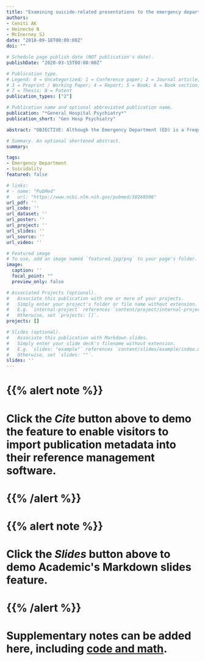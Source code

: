 ```yaml
---
title: "Examining suicide-related presentations to the emergency department"
authors:
- Ceniti AK
- Heinecke N
- McInerney SJ
date: "2018-09-18T00:00:00Z"
doi: ""

# Schedule page publish date (NOT publication's date).
publishDate: "2020-03-15T00:00:00Z"

# Publication type.
# Legend: 0 = Uncategorized; 1 = Conference paper; 2 = Journal article;
# 3 = Preprint / Working Paper; 4 = Report; 5 = Book; 6 = Book section;
# 7 = Thesis; 8 = Patent
publication_types: ["2"]

# Publication name and optional abbreviated publication name.
publication: "*General Hospital Psychiatry*"
publication_short: "Gen Hosp Psychiatry"

abstract: "OBJECTIVE: Although the Emergency Department (ED) is a frequent point of contact for individuals with suicide-related behaviour (SRB) or ideation, there is limited literature specifically examining presentations to the ED for SRB. This review examines the international literature published in North America, the United Kingdom and Australia relating to presentations to the ED for SRB, with focus on high-risk groups, screening tools used in the ED, and difficulties in classifying ED presentations of SRB. METHOD: The database PubMed was searched using relevant terms, and national health care administrative data were reviewed. RESULTS: Psychiatric history, substance use, and lower socioeconomic status were all found to be associated with higher rates of ED presentations for SRB. Limited research exists around ED presentations of SRB by particular high-risk groups, including lesbian, gay, bisexual, and transgender populations and Indigenous peoples. Individuals who present to EDs for SRB are often chronic users of EDs and have a high rate of repeat self-harm and death by suicide. CONCLUSION: These findings suggest that EDs could serve as a focal point for suicide treatment interventions. Deepening our understanding of ED presentations for SRB could inform further development and implementation of interventions to reduce death by suicide."

# Summary. An optional shortened abstract.
summary: 

tags:
- Emergency Department
- Suicidality
featured: false

# links:
# - name: "PubMed"
#   url: "https://www.ncbi.nlm.nih.gov/pubmed/30268506"
url_pdf: ''
url_code: ''
url_dataset: ''
url_poster: ''
url_project: ''
url_slides: ''
url_source: ''
url_video: ''

# Featured image
# To use, add an image named `featured.jpg/png` to your page's folder. 
image:
  caption: ''
  focal_point: ""
  preview_only: false

# Associated Projects (optional).
#   Associate this publication with one or more of your projects.
#   Simply enter your project's folder or file name without extension.
#   E.g. `internal-project` references `content/project/internal-project/index.md`.
#   Otherwise, set `projects: []`.
projects: []

# Slides (optional).
#   Associate this publication with Markdown slides.
#   Simply enter your slide deck's filename without extension.
#   E.g. `slides: "example"` references `content/slides/example/index.md`.
#   Otherwise, set `slides: ""`.
slides: ''
---
```


# {{% alert note %}}
# Click the *Cite* button above to demo the feature to enable visitors to import publication metadata into their reference management software.
# {{% /alert %}}

# {{% alert note %}}
# Click the *Slides* button above to demo Academic's Markdown slides feature.
# {{% /alert %}}

# Supplementary notes can be added here, including [code and math](https://sourcethemes.com/academic/docs/writing-markdown-latex/).
